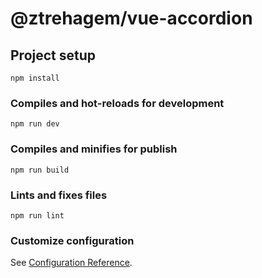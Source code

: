 # @ztrehagem/vue-accordion

## Project setup
```
npm install
```

### Compiles and hot-reloads for development
```
npm run dev
```

### Compiles and minifies for publish
```
npm run build
```

### Lints and fixes files
```
npm run lint
```

### Customize configuration
See [Configuration Reference](https://cli.vuejs.org/config/).
